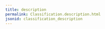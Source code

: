 ```yaml
---
title: description
permalink: Classification.description.html
jsonid: classification_description
---
```


